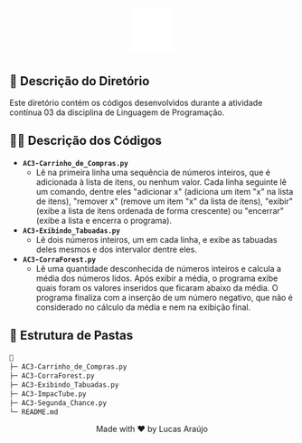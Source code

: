 <h1 align="center">
    <img alt="Impacta Logo" height="80" title="Azure Logo" src="../../../../.github/impacta-logo.png">
</h1>

## 📝 Descrição do Diretório

Este diretório contém os códigos desenvolvidos durante a atividade contínua 03 da disciplina de Linguagem de Programação.

## 👨‍💻 Descrição dos Códigos

- **`AC3-Carrinho_de_Compras.py`**
  - Lê na primeira linha uma sequência de números inteiros, que é adicionada à lista de itens, ou nenhum valor. Cada linha seguinte lê um comando, dentre eles "adicionar x" (adiciona um item "x" na lista de itens), "remover x" (remove um item "x" da lista de itens), "exibir" (exibe a lista de itens ordenada de forma crescente) ou "encerrar" (exibe a lista e encerra o programa).
- **`AC3-Exibindo_Tabuadas.py`**
  - Lê dois números inteiros, um em cada linha, e exibe as tabuadas deles mesmos e dos intervalor dentre eles.
- **`AC3-CorraForest.py`**
  - Lê uma quantidade desconhecida de números inteiros e calcula a média dos números lidos. Após exibir a média, o programa exibe quais foram os valores inseridos que ficaram abaixo da média. O programa finaliza com a inserção de um número negativo, que não é considerado no cálculo da média e nem na exibição final.

## 📁 Estrutura de Pastas

```
📁
├─ AC3-Carrinho_de_Compras.py
├─ AC3-CorraForest.py
├─ AC3-Exibindo_Tabuadas.py
├─ AC3-ImpacTube.py
├─ AC3-Segunda_Chance.py
└─ README.md
```

<div align="center">
  <p>Made with ❤ by Lucas Araújo</p>
</div>